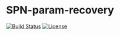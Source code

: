 # SPN-param-recovery

[![Build Status](https://img.shields.io/github/actions/workflow/status/you/spn-neural-surrogate/ci.yml)]()
[![License](https://img.shields.io/github/license/you/spn-neural-surrogate)]()

